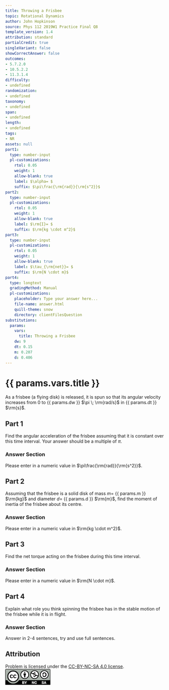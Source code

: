 ```yaml
---
title: Throwing a Frisbee
topic: Rotational Dynamics
author: John Hopkinson
source: Phys 112 2019W1 Practice Final Q8
template_version: 1.4
attribution: standard
partialCredit: true
singleVariant: false
showCorrectAnswer: false
outcomes:
- 5.7.2.0
- 10.5.2.2
- 11.3.1.4
difficulty:
- undefined
randomization:
- undefined
taxonomy:
- undefined
span:
- undefined
length:
- undefined
tags:
- NR
assets: null
part1:
  type: number-input
  pl-customizations:
    rtol: 0.05
    weight: 1
    allow-blank: true
    label: $\alpha= $
    suffix: $\pi\frac{\rm{rad}}{\rm{s^2}}$
part2:
  type: number-input
  pl-customizations:
    rtol: 0.05
    weight: 1
    allow-blank: true
    label: $\rm{I}= $
    suffix: $\rm{kg \cdot m^2}$
part3:
  type: number-input
  pl-customizations:
    rtol: 0.05
    weight: 1
    allow-blank: true
    label: $\tau_{\rm{net}}= $
    suffix: $\rm{N \cdot m}$
part4:
  type: longtext
  gradingMethod: Manual
  pl-customizations:
    placeholder: Type your answer here...
    file-name: answer.html
    quill-theme: snow
    directory: clientFilesQuestion
substitutions:
  params:
    vars:
      title: Throwing a Frisbee
    dw: 9
    dt: 0.15
    m: 0.207
    d: 0.406
---
```

# {{ params.vars.title }}
As a frisbee (a flying disk) is released, it is spun so that its angular velocity increases from 0 to {{ params.dw }} $\pi \; \rm{rad/s}$ in {{ params.dt }} $\rm{s}$.

## Part 1

Find the angular acceleration of the frisbee assuming that it is constant over this time interval. Your answer should be a multiple of $\pi$.

### Answer Section

Please enter in a numeric value in $\pi\frac{\rm{rad}}{\rm{s^2}}$.

## Part 2

Assuming that the frisbee is a solid disk of mass $m=$ {{ params.m }} $\rm{kg}$ and diameter $d=$ {{ params.d }} $\rm{m}$, find the moment of inertia of the frisbee about its centre.

### Answer Section

Please enter in a numeric value in $\rm{kg \cdot m^2}$.

## Part 3

Find the net torque acting on the frisbee during this time interval.

### Answer Section

Please enter in a numeric value in $\rm{N \cdot m}$.

## Part 4

Explain what role you think spinning the frisbee has in the stable motion of the frisbee while it is in flight.

### Answer Section

Answer in 2-4 sentences, try and use full sentences.

## Attribution

Problem is licensed under the [CC-BY-NC-SA 4.0 license](https://creativecommons.org/licenses/by-nc-sa/4.0/).<br> ![The Creative Commons 4.0 license requiring attribution-BY, non-commercial-NC, and share-alike-SA license.](https://raw.githubusercontent.com/firasm/bits/master/by-nc-sa.png)